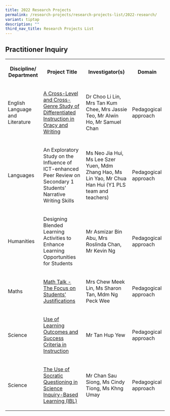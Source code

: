```yaml
---
title: 2022 Research Projects
permalink: /research-projects/research-projects-list/2022-research/
variant: tiptap
description: ""
third_nav_title: Research Projects List
---
```

<h2>Practitioner Inquiry</h2><table><tbody><tr><th rowspan="1" colspan="1"><p>Discipline/ Department</p></th><th rowspan="1" colspan="1"><p>Project Title</p></th><th rowspan="1" colspan="1"><p>Investigator(s)</p></th><th rowspan="1" colspan="1"><p>Domain</p></th></tr><tr><td rowspan="1" colspan="1"><p>English Language and Literature</p></td><td rowspan="1" colspan="1"><p><a href="https://drive.google.com/file/d/1ipoL2cpP1TVNRnZi6-1SgzlZHp4I68Ya/view?usp=drive_link" rel="noopener noreferrer nofollow" target="_blank">A Cross-Level and Cross-Genre Study of Differentiated Instruction in Oracy and Writing</a></p></td><td rowspan="1" colspan="1"><p>Dr Choo Li Lin, Mrs Tan Kum Chee, Mrs Jassie Teo, Mr Alwin Ho, Mr Samuel Chan</p></td><td rowspan="1" colspan="1"><p>Pedagogical approach</p></td></tr><tr><td rowspan="1" colspan="1"><p>Languages</p></td><td rowspan="1" colspan="1"><p>An Exploratory Study on the Influence of ICT-enhanced Peer Review on Secondary 1 Students’ Narrative Writing Skills</p></td><td rowspan="1" colspan="1"><p>Ms Neo Jia Hui, Ms Lee Szer Yuen, Mdm Zhang Hao, Ms Lin Yao, Mr Chua Han Hui (Y1 PLS team and teachers)</p></td><td rowspan="1" colspan="1"><p>Pedagogical approach</p></td></tr><tr><td rowspan="1" colspan="1"><p>Humanities</p></td><td rowspan="1" colspan="1"><p>Designing Blended Learning Activities to Enhance Learning Opportunities for Students</p></td><td rowspan="1" colspan="1"><p>Mr&nbsp;Asmizar Bin Abu, Mrs Roslinda Chan, Mr&nbsp;Kevin Ng</p></td><td rowspan="1" colspan="1"><p>Pedagogical approach</p></td></tr><tr><td rowspan="1" colspan="1"><p>Maths</p></td><td rowspan="1" colspan="1"><p><a href="https://drive.google.com/file/d/1u0eRPGgUSmQpKs_ONN53HHEi1a7gZp2Z/view?usp=drive_link" rel="noopener noreferrer nofollow" target="_blank">Math Talk - The Focus on Students’ Justifications</a></p></td><td rowspan="1" colspan="1"><p>Mrs Chew Meek Lin, Ms Sharon Tan, Mdm Ng Peck Wee</p></td><td rowspan="1" colspan="1"><p>Pedagogical approach</p></td></tr><tr><td rowspan="1" colspan="1"><p>Science</p></td><td rowspan="1" colspan="1"><p><a href="https://drive.google.com/file/d/11Y457SUQ8T7kkqtUO388s6vIUALeaSuQ/view?usp=drive_link" rel="noopener noreferrer nofollow" target="_blank">Use of Learning Outcomes and Success Criteria in Instruction</a></p></td><td rowspan="1" colspan="1"><p>Mr Tan Hup Yew</p></td><td rowspan="1" colspan="1"><p>Pedagogical approach</p></td></tr><tr><td rowspan="1" colspan="1"><p>Science</p></td><td rowspan="1" colspan="1"><p><a href="https://drive.google.com/file/d/1LEcf64bv0gO92X0309N5jCiPYutksoF2/view?usp=drive_link" rel="noopener noreferrer nofollow" target="_blank">The Use of Socratic Questioning in Science Inquiry-Based Learning (IBL)</a></p></td><td rowspan="1" colspan="1"><p>Mr Chan Sau Siong, Ms Cindy Tiong, Ms Khng Umay</p></td><td rowspan="1" colspan="1"><p>Pedagogical approach</p></td></tr></tbody></table><p></p>